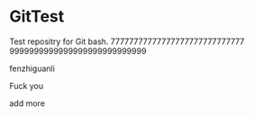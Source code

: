 # GitTest
Test repositry for Git bash.
77777777777777777777777777777
9999999999999999999999999999

fenzhiguanli

Fuck you

add more
